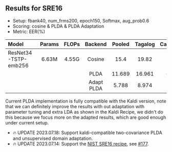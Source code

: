 ## Results for SRE16

* Setup: fbank40, num_frms200, epoch150, Softmax, aug_prob0.6
* Scoring: cosine & PLDA & PLDA Adaptation
* Metric: EER(%)

| Model                | Params | FLOPs  |  Backend   | Pooled | Tagalog | Cantonese |
|:---------------------|:------:|:------:|:----------:|:------:|:-------:|:---------:|
| ResNet34-TSTP-emb256 | 6.63M  | 4.55G  |   Cosine   |  15.4  |  19.82  |   10.39   |
|                      |        |        |    PLDA    | 11.689 | 16.961  |   6.239   |
|                      |        |        | Adapt PLDA | 5.788  |  8.974  |   2.674   |

Current PLDA implementation is fully compatible with the Kaldi version, note that
we can definitely improve the results with out adaptation with parameter tuning and extra LDA as shown in the Kaldi
Recipe, we didn't do this because we focus more on the adapted results, which are good enough under current setup.

* 🔥 UPDATE 2023.07.18: Support kaldi-compatible two-covariance PLDA and unsupervised domain adaptation.
* 🔥 UPDATE 2023.07.14: Support
  the [NIST SRE16 recipe](https://www.nist.gov/itl/iad/mig/speaker-recognition-evaluation-2016),
  see [#177](https://github.com/wenet-e2e/wespeaker/pull/177).
